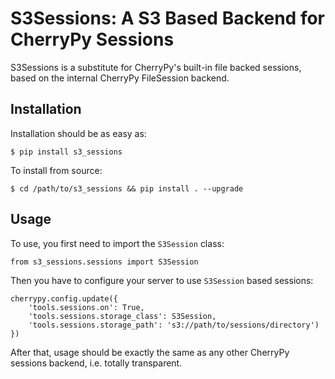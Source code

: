 # S3Sessions: A S3 Based Backend for CherryPy Sessions

S3Sessions is a substitute for CherryPy's built-in file backed sessions,
based on the internal CherryPy FileSession backend.

## Installation

Installation should be as easy as:

```
$ pip install s3_sessions
```

To install from source:

```
$ cd /path/to/s3_sessions && pip install . --upgrade
```

## Usage

To use, you first need to import the `S3Session` class:

```
from s3_sessions.sessions import S3Session
```

Then you have to configure your server to use `S3Session` based sessions:

```
cherrypy.config.update({
	'tools.sessions.on': True,
	'tools.sessions.storage_class': S3Session,
	'tools.sessions.storage_path': 's3://path/to/sessions/directory')
})
```

After that, usage should be exactly the same as any other CherryPy sessions
backend, i.e. totally transparent.
